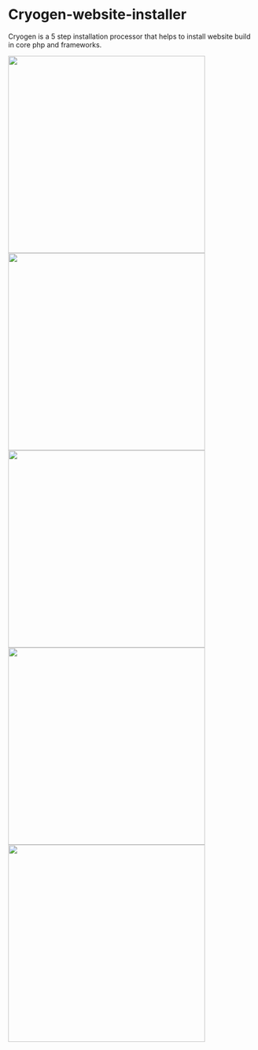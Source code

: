 # Cryogen-website-installer
 Cryogen is a 5 step installation processor that helps to install website build in core php and frameworks.    

<img src="https://user-images.githubusercontent.com/110724391/186402108-e2a4c6b8-62fe-4c2b-8a08-4ea48d6c2d62.png" width="400" height="400">
<img src="https://user-images.githubusercontent.com/110724391/186402125-7960b2d1-9b09-4ab1-adbc-af3835304bcb.png" width="400" height="400">
<img src="https://user-images.githubusercontent.com/110724391/186402135-b799c7f6-d412-44d0-b43b-9177495cda49.png" width="400" height="400">
<img src="https://user-images.githubusercontent.com/110724391/186402141-8be043b1-11d1-4c61-b2d2-8f769440c46e.png" width="400" height="400">
<img src="https://user-images.githubusercontent.com/110724391/186402152-075dbbcc-5eb7-4d2f-97ce-07b1b00e84a9.png" width="400" height="400">

